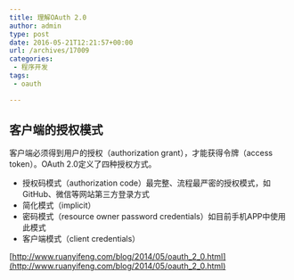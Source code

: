```yaml
---
title: 理解OAuth 2.0
author: admin
type: post
date: 2016-05-21T12:21:57+00:00
url: /archives/17009
categories:
 - 程序开发
tags:
 - oauth

---
```

## 客户端的授权模式

客户端必须得到用户的授权（authorization grant），才能获得令牌（access token）。OAuth 2.0定义了四种授权方式。

 * 授权码模式（authorization code）最完整、流程最严密的授权模式，如GitHub、微信等网站第三方登录方式
 * 简化模式（implicit）
 * 密码模式（resource owner password credentials）如目前手机APP中使用此模式
 * 客户端模式（client credentials）

[http://www.ruanyifeng.com/blog/2014/05/oauth_2_0.html](http://www.ruanyifeng.com/blog/2014/05/oauth_2_0.html)